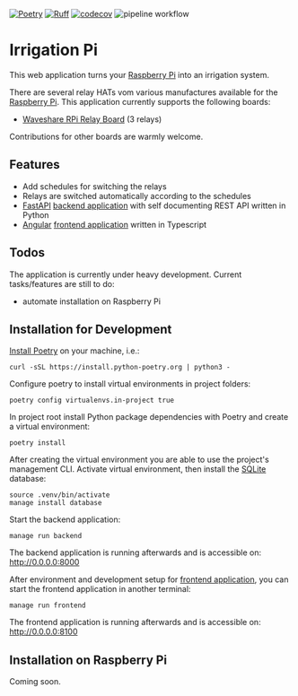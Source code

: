 [![Poetry](https://img.shields.io/endpoint?url=https://python-poetry.org/badge/v0.json)](https://python-poetry.org/)
[![Ruff](https://img.shields.io/endpoint?url=https://raw.githubusercontent.com/astral-sh/ruff/main/assets/badge/v2.json)](https://github.com/astral-sh/ruff)
[![codecov](https://codecov.io/gh/max-pfeiffer/irrigation-pi/graph/badge.svg?token=Tk9STeqlPn)](https://codecov.io/gh/max-pfeiffer/irrigation-pi)
![pipeline workflow](https://github.com/max-pfeiffer/irrigation-pi/actions/workflows/pipeline.yml/badge.svg)

# Irrigation Pi
This web application turns your [Raspberry Pi](https://www.raspberrypi.com/) into an irrigation system.

There are several relay HATs vom various manufactures available for the [Raspberry Pi](https://www.raspberrypi.com/).
This application currently supports the following boards:
* [Waveshare RPi Relay Board](https://www.waveshare.com/wiki/RPi_Relay_Board) (3 relays)

Contributions for other boards are warmly welcome.

## Features
* Add schedules for switching the relays
* Relays are switched automatically according to the schedules
* [FastAPI](https://fastapi.tiangolo.com/) [backend application](backend/README.md) with self documenting REST API written in Python
* [Angular](https://angular.io/) [frontend application](frontend/README.md) written in Typescript

## Todos
The application is currently under heavy development. Current tasks/features are still to do:
* automate installation on Raspberry Pi


## Installation for Development
[Install Poetry](https://python-poetry.org/docs/#installation) on your machine, i.e.:
```shell
curl -sSL https://install.python-poetry.org | python3 -
```

Configure poetry to install virtual environments in project folders:
```shell
poetry config virtualenvs.in-project true
```

In project root install Python package dependencies with Poetry and create a virtual environment:
```shell
poetry install
```

After creating the virtual environment you are able to use the project's management CLI.
Activate virtual environment, then install the [SQLite](https://www.sqlite.org/) database:
```shell
source .venv/bin/activate
manage install database
```

Start the backend application:
```shell
manage run backend
```
The backend application is running afterwards and is accessible on: http://0.0.0.0:8000 

After environment and development setup for [frontend application](frontend/README.md), you can start the frontend application in another terminal:
```shell
manage run frontend
```
The frontend application is running afterwards and is accessible on: http://0.0.0.0:8100

## Installation on Raspberry Pi
Coming soon.